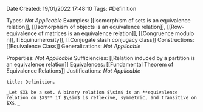 <div class="topSpace"></div>

Date Created: 19/01/2022 17:48:10
Tags: #Definition

Types: _Not Applicable_
Examples: [[Isomorphism of sets is an equivalence relation]], [[Isomorphism of objects is an equivalence relation]], [[Row-equivalence of matrices is an equivalence relation]], [[Congruence modulo n]], [[Equinumerosity]], [[Conjugate slash conjugacy class]]
Constructions: [[Equivalence Class]]
Generalizations: _Not Applicable_

Properties: _Not Applicable_
Sufficiencies: [[Relation induced by a partition is an equivalence relation]]
Equivalences: [[Fundamental Theorem of Equivalence Relations]]
Justifications: _Not Applicable_

``` ad-Definition
title: Definition.

_Let $X$ be a set. A binary relation $\sim$ is an **equivalence relation on $X$** if $\sim$ is reflexive, symmetric, and transitive on $X$._

```
